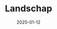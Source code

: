 ---
date: 2025-01-12
title: Landschap
categories: ["Landschap"]
resources:
  - src: khardur_photograph_of_architecture_in_the_netherlands_rotterdam_986c1307-141d-42b9-8a8b-64f2896a1d8e.png
    params:
      cover: true
---